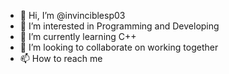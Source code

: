 - 👋 Hi, I’m @invinciblesp03
- 👀 I’m interested in Programming and Developing
- 🌱 I’m currently learning C++
- 💞️ I’m looking to collaborate on working together
- 📫 How to reach me 

<!---
invinciblesp03/invinciblesp03 is a ✨ special ✨ repository because its `README.md` (this file) appears on your GitHub profile.
You can click the Preview link to take a look at your changes.
--->
